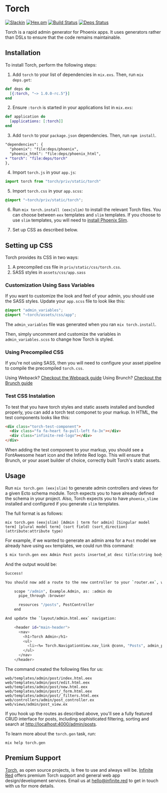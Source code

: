 # Torch
[![Slackin](https://infiniteredcommunity.herokuapp.com/badge.svg)](https://infiniteredcommunity.herokuapp.com/)
[![Hex.pm](https://img.shields.io/hexpm/v/torch.svg)](https://hex.pm/packages/torch)
[![Build Status](https://semaphoreci.com/api/v1/projects/b2c7b27b-ce6c-4b1c-b2a4-df3390f80380/1368593/shields_badge.svg)](https://semaphoreci.com/ir/torch)
[![Deps Status](https://beta.hexfaktor.org/badge/all/github/infinitered/torch.svg)](https://beta.hexfaktor.org/github/infinitered/torch)

Torch is a rapid admin generator for Phoenix apps. It uses generators rather than DSLs to ensure that the code remains maintainable.

## Installation

To install Torch, perform the following steps:

1. Add `torch` to your list of dependencies in `mix.exs`. Then, run `mix deps.get`:

```elixir
def deps do
  [{:torch, "~> 1.0.0-rc.5"}]
end
```

2. Ensure `:torch` is started in your applications list in `mix.exs`:

```elixir
def application do
  [applications: [:torch]]
end
```

3. Add `torch` to your `package.json` dependencies. Then, run `npm install`.

```diff
"dependencies": {
  "phoenix": "file:deps/phoenix",
  "phoenix_html": "file:deps/phoenix_html",
+ "torch": "file:deps/torch"
},
```

4. Import `torch.js` in your `app.js`:

```js
import torch from "torch/priv/static/torch"
```

5. Import `torch.css` in your `app.scss`:

```css
@import "~torch/priv/static/torch";
```

6. Run `mix torch.install (eex|slim)` to install the relevant Torch files. You can choose between `eex` templates and `slim` templates. If you choose to use `slim` templates, you will need to [install Phoenix Slim](https://github.com/slime-lang/phoenix_slime).

7. Set up CSS as described below.

## Setting up CSS

Torch provides its CSS in two ways:

1. A precompiled css file in `priv/static/css/torch.css`.
2. SASS styles in `assets/css/app.sass`

### Customization Using Sass Variables

If you want to customize the look and feel of your admin, you should use the SASS styles. Update your `app.scss` file to look like this:

```css
@import "admin_variables";
@import "~torch/assets/css/app";
```

The `admin_variables` file was generated when you ran `mix torch.install`.

Then, simply uncomment and customize the variables in `admin_variables.scss` to change how Torch is styled.

### Using Precompiled CSS

If you're not using SASS, then you will need to configure your asset pipeline to compile the precompiled `torch.css`.

Using Webpack? [Checkout the Webpack guide](/docs/guides/webpack.md)
Using Brunch? [Checkout the Brunch guide](/docs/guides/brunch.md)

### Test CSS Instalation

To test that you have torch styles and static assets installed and bundled properly, you can add a torch test componet to your markup. In HTML, the test components looks like this:

```html
<div class="torch-test-component">
  <div class="fa fa-heart fa-pull-left fa-3x"></div>
  <div class="infinite-red-logo"></div>
</div>
```

When adding the test component to your markup, you should see a FontAwesome heart icon and the Infinte Red logo. This will ensure that Brunch, or your asset builder of choice, correctly built Torch's static assets.

## Usage

Run `mix torch.gen (eex|slim)` to generate admin controllers and views for a given Ecto schema module. Torch expects you to have already defined the schema in your project.
Also, Torch expects you to have `phoenix_slime` installed and configured if you generate `slim` templates.

The full format is as follows:

`mix torch.gen (eex|slim) [Admin | term for admin] [Singular
model term] [plural model term] (sort field) (sort_direction)
(attribute:attribute type)`

For example, if we wanted to generate an admin area for a `Post` model we already have using `eex` templates, we could run this command:

```bash
$ mix torch.gen eex Admin Post posts inserted_at desc title:string body:text inserted_at:date
```

And the output would be:

```bash
Success!

You should now add a route to the new controller to your `router.ex`, within the `:admin` scope:

    scope "/admin", Example.Admin, as: :admin do
      pipe_through :browser

      resources "/posts", PostController
    end

And update the `layout/admin.html.eex` navigation:

    <header id="main-header">
      <nav>
        <h1>Torch Admin</h1>
        <ul>
          <li><%= Torch.NavigationView.nav_link @conn, "Posts", admin_post_path(@conn, :index) %></a>
        </ul>
      </nav>
    </header>
```

The command created the following files for us:

```
web/templates/admin/post/index.html.eex
web/templates/admin/post/edit.html.eex
web/templates/admin/post/new.html.eex
web/templates/admin/post/_form.html.eex
web/templates/admin/post/_filters.html.eex
web/controllers/admin/post_controller.ex
web/views/admin/post_view.ex
```

If you hook up the routes as described above, you'll see a fully featured CRUD interface for posts, including sophisticated filtering, sorting and search at <http://localhost:4000/admin/posts>.

To learn more about the `torch.gen` task, run:

```
mix help torch.gen
```

## Premium Support

[Torch](https://github.com/infinitered/torch), as open source projects, is free to use and always will be. [Infinite Red](https://infinite.red/) offers premium Torch support and general web app design/development services. Email us at [hello@infinite.red](mailto:hello@infinite.red) to get in touch with us for more details.
